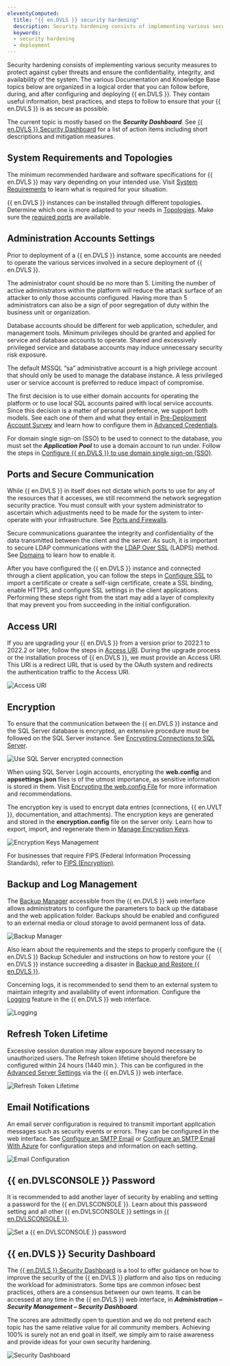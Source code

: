 ```yaml
---
eleventyComputed:
  title: "{{ en.DVLS }} security hardening"
  description: Security hardening consists of implementing various security measures to protect against cyber threats and ensure the confidentiality, integrity, and availability of the system.
  keywords:
  - security hardening
  - deployment
---
```

Security hardening consists of implementing various security measures to protect against cyber threats and ensure the confidentiality, integrity, and availability of the system. The various Documentation and Knowledge Base topics below are organized in a logical order that you can follow before, during, and after configuring and deploying {{ en.DVLS }}. They contain useful information, best practices, and steps to follow to ensure that your {{ en.DVLS }} is as secure as possible.

The current topic is mostly based on the ***Security Dashboard***. See [{{ en.DVLS }} Security Dashboard](/server/kb/knowledge-base/server-security-dashboard/) for a list of action items including short descriptions and mitigation measures.

## System Requirements and Topologies
The minimum recommended hardware and software specifications for {{ en.DVLS }} may vary depending on your intended use. Visit [System Requirements](/server/overview/system-requirements/) to learn what is required for your situation.

{{ en.DVLS }} instances can be installed through different topologies. Determine which one is more adapted to your needs in [Topologies](/server/overview/topologies/). Make sure the [required ports](#ports-and-secure-communication) are available.

## Administration Accounts Settings
Prior to deployment of a {{ en.DVLS }} instance, some accounts are needed to operate the various services involved in a secure deployment of {{ en.DVLS }}.

The administrator count should be no more than 5. Limiting the number of active administrators within the platform will reduce the attack surface of an attacker to only those accounts configured. Having more than 5 administrators can also be a sign of poor segregation of duty within the business unit or organization.

Database accounts should be different for web application, scheduler, and management tools. Minimum privileges should be granted and applied for service and database accounts to operate. Shared and excessively privileged service and database accounts may induce unnecessary security risk exposure.

The default MSSQL “sa” administrative account is a high privilege account that should only be used to manage the database instance. A less privileged user or service account is preferred to reduce impact of compromise.

The first decision is to use either domain accounts for operating the platform or to use local SQL accounts paired with local service accounts. Since this decision is a matter of personal preference, we support both models. See each one of them and what they entail in [Pre-Deployment Account Survey](/server/kb/knowledge-base/pre-deployment-account-survey/) and learn how to configure them in [Advanced Credentials](/server/management/devolutions-server-console/devolutions-server-settings/database/advanced-credentials/).

For domain single sign-on (SSO) to be used to connect to the database, you must set the ***Application Pool*** to use a domain account to run under. Follow the steps in [Configure {{ en.DVLS }} to use domain single sign-on (SSO)](/server/kb/how-to-articles/configure-server-use-domain-sso/).

## Ports and Secure Communication
While {{ en.DVLS }} in itself does not dictate which ports to use for any of the resources that it accesses, we still recommend the network segregation security practice. You must consult with your system administrator to ascertain which adjustments need to be made for the system to inter-operate with your infrastructure. See [Ports and Firewalls](/server/kb/knowledge-base/ports-firewalls/).

Secure communications guarantee the integrity and confidentiality of the data transmitted between the client and the server. As such, it is important to secure LDAP communications with the [LDAP Over SSL](/server/getting-started/security-checklist/ldap-over-ssl/) (LADPS) method. See [Domains](/server/web-interface/administration/configuration/server-settings/general/authentication/domain/) to learn how to enable it.

After you have configured the {{ en.DVLS }} instance and connected through a client application, you can follow the steps in [Configure SSL](/server/kb/how-to-articles/configure-ssl/) to import a certificate or create a self-sign certificate, create a SSL binding, enable HTTPS, and configure SSL settings in the client applications. Performing these steps right from the start may add a layer of complexity that may prevent you from succeeding in the initial configuration.

## Access URI
If you are upgrading your {{ en.DVLS }} from a version prior to 2022.1 to 2022.2 or later, follow the steps in [Access URI](/server/kb/knowledge-base/access-uri/). During the upgrade process or the installation process of {{ en.DVLS }}, we must provide an Access URI. This URI is a redirect URL that is used by the OAuth system and redirects the authentication traffic to the Access URI.

![Access URI](https://cdnweb.devolutions.net/docs/docs_en_kb_KB2211.png)

## Encryption
To ensure that the communication between the {{ en.DVLS }} instance and the SQL Server database is encrypted, an extensive procedure must be followed on the SQL Server instance. See [Encrypting Connections to SQL Server](/server/getting-started/security-checklist/encrypting-connections-sql-server/).

![Use SQL Server encrypted connection](https://cdnweb.devolutions.net/docs/docs_en_kb_KB2212.png)

When using SQL Server Login accounts, encrypting the **web.config** and **appsettings.json** files is of the utmost importance, as sensitive information is stored in them. Visit [Encrypting the web.config File](/server/kb/how-to-articles/encrypting-web-config-file/) for more information and recommendations.

The encryption key is used to encrypt data entries (connections, {{ en.UVLT }}, documentation, and attachments). The encryption keys are generated and stored in the **encryption.config** file on the server only. Learn how to export, import, and regenerate them in [Manage Encryption Keys](/server/kb/how-to-articles/manage-encryption-keys/).

![Encryption Keys Management](https://cdnweb.devolutions.net/docs/docs_en_kb_KB2213.png)

For businesses that require FIPS (Federal Information Processing Standards), refer to [FIPS (Encryption)](/rdm/kb/rdm-windows/troubleshooting-articles/forticlient/fips-encryption/).

## Backup and Log Management
The [Backup Manager](/server/web-interface/administration/backup/backup-manager/) accessible from the {{ en.DVLS }} web interface allows administrators to configure the parameters to back up the database and the web application folder. Backups should be enabled and configured to an external media or cloud storage to avoid permanent loss of data.

![Backup Manager](https://cdnweb.devolutions.net/docs/docs_en_kb_KB2214.png)

Also learn about the requirements and the steps to properly configure the {{ en.DVLS }} Backup Scheduler and instructions on how to restore your {{ en.DVLS }} instance succeeding a disaster in [Backup and Restore {{ en.DVLS }}](/server/kb/knowledge-base/backup-restore-server/).

Concerning logs, it is recommended to send them to an external system to maintain integrity and availability of event information. Configure the [Logging](/server/web-interface/administration/configuration/server-settings/general/logging/) feature in the {{ en.DVLS }} web interface.

![Logging](https://cdnweb.devolutions.net/docs/docs_en_kb_KB2215.png)

## Refresh Token Lifetime
Excessive session duration may allow exposure beyond necessary to unauthorized users. The Refresh token lifetime should therefore be configured within 24 hours (1440 min.). This can be configured in the [Advanced Server Settings](/server/web-interface/administration/configuration/server-settings/general/advanced/) via the {{ en.DVLS }} web interface.

![Refresh Token Lifetime](https://cdnweb.devolutions.net/docs/docs_en_kb_KB2216.png)

## Email Notifications
An email server configuration is required to transmit important application messages such as security events or errors. They can be configured in the web interface. See [Configure an SMTP Email](/server/kb/how-to-articles/configure-smtp-server/configure-smtp-email/) or [Configure an SMTP Email With Azure](/server/kb/how-to-articles/configure-smtp-server/configure-smtp-email-azure/) for configuration steps and information on each setting.

![Email Configuration](https://cdnweb.devolutions.net/docs/docs_en_kb_KB2217.png)

## {{ en.DVLSCONSOLE }} Password
It is recommended to add another layer of security by enabling and setting a password for the {{ en.DVLSCONSOLE }}. Learn about this password setting and all other {{ en.DVLSCONSOLE }} settings in [{{ en.DVLSCONSOLE }}](/server/management/devolutions-server-console/).

![Set a {{ en.DVLSCONSOLE }} password](https://cdnweb.devolutions.net/docs/docs_en_kb_KB2218.png)

## {{ en.DVLS }} Security Dashboard
The [{{ en.DVLS }} Security Dashboard](/server/kb/knowledge-base/server-security-dashboard/) is a tool to offer guidance on how to improve the security of the {{ en.DVLS }} platform and also tips on reducing the workload for administrators. Some tips are common infosec best practices, others are a consensus between our own teams. It can be accessed at any time in the {{ en.DVLS }} web interface, in ***Administration – Security Management – Security Dashboard***.

The scores are admittedly open to question and we do not pretend each topic has the same relative value for all community members. Achieving 100% is surely not an end goal in itself, we simply aim to raise awareness and provide ideas for your own security hardening.

![Security Dashboard](https://cdnweb.devolutions.net/docs/docs_en_kb_KB2210.png)
